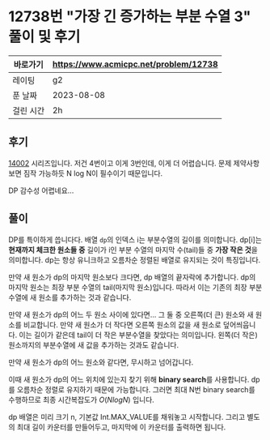 # 12738번 "가장 긴 증가하는 부분 수열 3" 풀이 및 후기

| 바로가기  | <https://www.acmicpc.net/problem/12738> |
|-------|-----------------------------------------|
| 레이팅   | g2                                      |
| 푼 날짜  | 2023-08-08                              |
| 걸린 시간 | 2h                                      |

## 후기

[14002](../14002) 시리즈입니다.
저건 4번이고 이게 3번인데, 이게 더 어렵습니다.
문제 제약사항 보면 짐작 가능하듯 N log N이 필수이기 때문입니다.

DP 감수성 어렵네요...

## 풀이

DP를 특이하게 씁니다다.
배열 `dp`의 인덱스 i는 부분수열의 길이를 의미합니다.
dp[i]는 **현재까지 체크한 원소들 중** 길이가 i인 부분 수열의 마지막 수(tail)들 중 **가장 작은 것**을 의미합니다.
dp는 항상 유니크하고 오름차순 정렬된 배열로 유지되는 것이 특징입니다.

만약 새 원소가 dp의 마지막 원소보다 크다면, dp 배열의 끝자락에 추가합니다.
dp의 마지막 원소는 최장 부분 수열의 tail(마지막 원소)입니다.
따라서 이는 기존의 최장 부분 수열에 새 원소를 추가하는 것과 같습니다.

만약 새 원소가 dp의 어느 두 원소 사이에 있다면...
그 둘 중 오른쪽(더 큰) 원소와 새 원소를 비교합니다.
만약 새 원소가 더 작다면 오른쪽 원소의 값을 새 원소로 덮어씌웁니다.
이는 길이가 같은데 tail이 더 작은 부분수열을 찾았다는 의미입니다.
왼쪽(더 작은) 원소까지의 부분수열에 새 값을 추가하는 것과도 같습니다.

만약 새 원소가 dp의 어느 원소와 같다면, 무시하고 넘어갑니다.

이때 새 원소가 dp의 어느 위치에 있는지 찾기 위해 **binary search**를 사용합니다.
dp를 오름차순 정렬로 유지하기 때문에 가능합니다.
그러면 최대 N번 binary search를 수행하므로 최종 시간복잡도가 $O(N log N)$ 입니다.

dp 배열은 미리 크기 n, 기본값 Int.MAX_VALUE를 채워놓고 시작합니다.
그리고 별도의 최대 길이 카운터를 만들어두고, 마지막에 이 카운터를 출력하면 됩니다.
